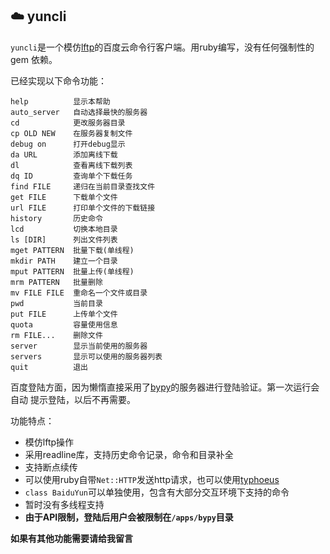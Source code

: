 
## :cloud: yuncli

`yuncli`是一个模仿[lftp][1]的百度云命令行客户端。用ruby编写，没有任何强制性的gem
依赖。

已经实现以下命令功能：

    help          显示本帮助
    auto_server   自动选择最快的服务器
    cd            更改服务器目录
    cp OLD NEW    在服务器复制文件
    debug on      打开debug显示
    da URL        添加离线下载
    dl            查看离线下载列表
    dq ID         查询单个下载任务
    find FILE     递归在当前目录查找文件
    get FILE      下载单个文件
    url FILE      打印单个文件的下载链接
    history       历史命令
    lcd           切换本地目录
    ls [DIR]      列出文件列表
    mget PATTERN  批量下载(单线程)
    mkdir PATH    建立一个目录
    mput PATTERN  批量上传(单线程)
    mrm PATTERN   批量删除
    mv FILE FILE  重命名一个文件或目录
    pwd           当前目录
    put FILE      上传单个文件
    quota         容量使用信息
    rm FILE...    删除文件
    server        显示当前使用的服务器
    servers       显示可以使用的服务器列表
    quit          退出

百度登陆方面，因为懒惰直接采用了[bypy][2]的服务器进行登陆验证。第一次运行会自动
提示登陆，以后不再需要。

功能特点：

* 模仿lftp操作
* 采用readline库，支持历史命令记录，命令和目录补全
* 支持断点续传
* 可以使用ruby自带`Net::HTTP`发送http请求，也可以使用[typhoeus][3]
* `class BaiduYun`可以单独使用，包含有大部分交互环境下支持的命令
* 暂时没有多线程支持
* **由于API限制，登陆后用户会被限制在`/apps/bypy`目录**

**如果有其他功能需要请给我留言**

[1]: http://lftp.yar.ru/
[2]: https://github.com/houtianze/bypy
[3]: https://github.com/typhoeus/typhoeus
